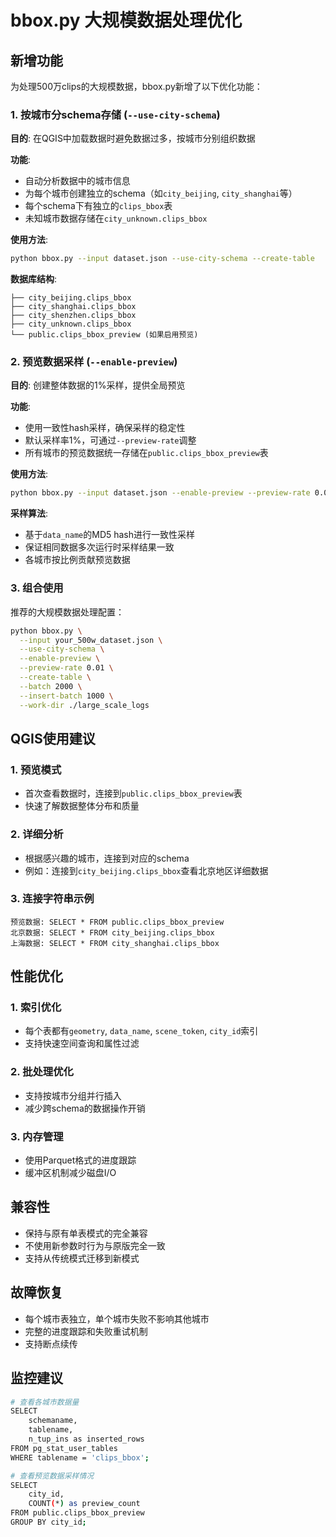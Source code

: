 # bbox.py 大规模数据处理优化

## 新增功能

为处理500万clips的大规模数据，bbox.py新增了以下优化功能：

### 1. 按城市分schema存储 (`--use-city-schema`)

**目的**: 在QGIS中加载数据时避免数据过多，按城市分别组织数据

**功能**:
- 自动分析数据中的城市信息
- 为每个城市创建独立的schema（如`city_beijing`, `city_shanghai`等）
- 每个schema下有独立的`clips_bbox`表
- 未知城市数据存储在`city_unknown.clips_bbox`

**使用方法**:
```bash
python bbox.py --input dataset.json --use-city-schema --create-table
```

**数据库结构**:
```
├── city_beijing.clips_bbox
├── city_shanghai.clips_bbox  
├── city_shenzhen.clips_bbox
├── city_unknown.clips_bbox
└── public.clips_bbox_preview (如果启用预览)
```

### 2. 预览数据采样 (`--enable-preview`)

**目的**: 创建整体数据的1%采样，提供全局预览

**功能**:
- 使用一致性hash采样，确保采样的稳定性
- 默认采样率1%，可通过`--preview-rate`调整
- 所有城市的预览数据统一存储在`public.clips_bbox_preview`表

**使用方法**:
```bash
python bbox.py --input dataset.json --enable-preview --preview-rate 0.01
```

**采样算法**:
- 基于`data_name`的MD5 hash进行一致性采样
- 保证相同数据多次运行时采样结果一致
- 各城市按比例贡献预览数据

### 3. 组合使用

推荐的大规模数据处理配置：

```bash
python bbox.py \
  --input your_500w_dataset.json \
  --use-city-schema \
  --enable-preview \
  --preview-rate 0.01 \
  --create-table \
  --batch 2000 \
  --insert-batch 1000 \
  --work-dir ./large_scale_logs
```

## QGIS使用建议

### 1. 预览模式
- 首次查看数据时，连接到`public.clips_bbox_preview`表
- 快速了解数据整体分布和质量

### 2. 详细分析
- 根据感兴趣的城市，连接到对应的schema
- 例如：连接到`city_beijing.clips_bbox`查看北京地区详细数据

### 3. 连接字符串示例
```
预览数据: SELECT * FROM public.clips_bbox_preview
北京数据: SELECT * FROM city_beijing.clips_bbox  
上海数据: SELECT * FROM city_shanghai.clips_bbox
```

## 性能优化

### 1. 索引优化
- 每个表都有`geometry`, `data_name`, `scene_token`, `city_id`索引
- 支持快速空间查询和属性过滤

### 2. 批处理优化  
- 支持按城市分组并行插入
- 减少跨schema的数据操作开销

### 3. 内存管理
- 使用Parquet格式的进度跟踪
- 缓冲区机制减少磁盘I/O

## 兼容性

- 保持与原有单表模式的完全兼容
- 不使用新参数时行为与原版完全一致
- 支持从传统模式迁移到新模式

## 故障恢复

- 每个城市表独立，单个城市失败不影响其他城市
- 完整的进度跟踪和失败重试机制
- 支持断点续传

## 监控建议

```bash
# 查看各城市数据量
SELECT 
    schemaname, 
    tablename, 
    n_tup_ins as inserted_rows
FROM pg_stat_user_tables 
WHERE tablename = 'clips_bbox';

# 查看预览数据采样情况
SELECT 
    city_id, 
    COUNT(*) as preview_count 
FROM public.clips_bbox_preview 
GROUP BY city_id;
``` 